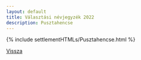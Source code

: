 ```yaml
---
layout: default
title: Választási névjegyzék 2022
description: Pusztahencse
---
```


{% include settlementHTMLs/Pusztahencse.html %}

[Vissza](./)